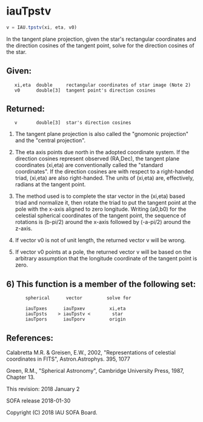 # iauTpstv

```js
v = IAU.tpstv(xi, eta, v0)
```

In the tangent plane projection, given the star's rectangular
coordinates and the direction cosines of the tangent point, solve
for the direction cosines of the star.

## Given:
```
   xi,eta  double     rectangular coordinates of star image (Note 2)
   v0      double[3]  tangent point's direction cosines
```

## Returned:
```
   v       double[3]  star's direction cosines
```

1) The tangent plane projection is also called the "gnomonic
   projection" and the "central projection".

2) The eta axis points due north in the adopted coordinate system.
   If the direction cosines represent observed (RA,Dec), the tangent
   plane coordinates (xi,eta) are conventionally called the
   "standard coordinates".  If the direction cosines are with
   respect to a right-handed triad, (xi,eta) are also right-handed.
   The units of (xi,eta) are, effectively, radians at the tangent
   point.

3) The method used is to complete the star vector in the (xi,eta)
   based triad and normalize it, then rotate the triad to put the
   tangent point at the pole with the x-axis aligned to zero
   longitude.  Writing (a0,b0) for the celestial spherical
   coordinates of the tangent point, the sequence of rotations is
   (b-pi/2) around the x-axis followed by (-a-pi/2) around the
   z-axis.

4) If vector v0 is not of unit length, the returned vector v will
   be wrong.

5) If vector v0 points at a pole, the returned vector v will be
   based on the arbitrary assumption that the longitude coordinate
   of the tangent point is zero.

## 6) This function is a member of the following set:

```
       spherical      vector         solve for

       iauTpxes      iauTpxev         xi,eta
       iauTpsts    > iauTpstv <        star
       iauTpors      iauTporv         origin
```

## References:

   Calabretta M.R. & Greisen, E.W., 2002, "Representations of
   celestial coordinates in FITS", Astron.Astrophys. 395, 1077

   Green, R.M., "Spherical Astronomy", Cambridge University Press,
   1987, Chapter 13.

This revision:   2018 January 2

SOFA release 2018-01-30

Copyright (C) 2018 IAU SOFA Board.
